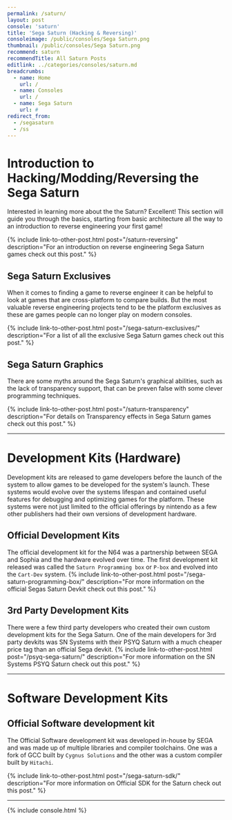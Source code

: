 ```yaml
---
permalink: /saturn/
layout: post
console: 'saturn'
title: 'Sega Saturn (Hacking & Reversing)'
consoleimage: /public/consoles/Sega Saturn.png
thumbnail: /public/consoles/Sega Saturn.png
recommend: saturn
recommendTitle: All Saturn Posts
editlink: ../categories/consoles/saturn.md
breadcrumbs:
  - name: Home
    url: /
  - name: Consoles
    url: /
  - name: Sega Saturn
    url: #
redirect_from:
  - /segasaturn
  - /ss
---
```


# Introduction to Hacking/Modding/Reversing the Sega Saturn
Interested in learning more about the the Saturn? Excellent! This section will guide you through the basics, starting from basic architecture all the way to an introduction to reverse engineering your first game!

{% include link-to-other-post.html post="/saturn-reversing" description="For an introduction on reverse engineering Sega Saturn games check out this post." %}

## Sega Saturn Exclusives
When it comes to finding a game to reverse engineer it can be helpful to look at games that are cross-platform to compare builds. But the most valuable reverse engineering projects tend to be the platform exclusives as these are games people can no longer play on modern consoles.

{% include link-to-other-post.html post="/sega-saturn-exclusives/" description="For a list of all the exclusive Sega Saturn games check out this post." %}

## Sega Saturn Graphics
There are some myths around the Sega Saturn's graphical abilities, such as the lack of transparency support, that can be preven false with some clever programming techniques.

{% include link-to-other-post.html post="/saturn-transparency" description="For details on Transparency effects in Sega Saturn games check out this post." %}

---
# Development Kits (Hardware)
Development kits are released to game developers before the launch of the system to allow games to be developed for the system's launch. These systems would evolve over the systems lifespan and contained useful features for debugging and optimizing games for the platform. These systems were not just limited to the official offerings by nintendo as a few other publishers had their own versions of development hardware.

## Official Development Kits
The official development kit for the N64 was a partnership between SEGA and Sophia and the hardware evolved over time. The first development kit released was called the `Saturn Programming box` or `P-box` and evolved into the `Cart-Dev` system.
{% include link-to-other-post.html post="/sega-saturn-programming-box/" description="For more information on the official Segas Saturn Devkit check out this post." %}

## 3rd Party Development Kits
There were a few third party developers who created their own custom development kits for the Sega Saturn. One of the main developers for 3rd party devkits was SN Systems with their PSYQ Saturn with a much cheaper price tag than an official Sega devkit.
{% include link-to-other-post.html post="/psyq-sega-saturn/" description="For more information on the SN Systems PSYQ Saturn check out this post." %}

---
# Software Development Kits

## Official Software development kit
The Official Software development kit was developed in-house by SEGA and was made up of multiple libraries and compiler toolchains. One was a fork of GCC built by `Cygnus Solutions` and the other was a custom compiler built by `Hitachi`.

{% include link-to-other-post.html post="/sega-saturn-sdk/" description="For more information on Official SDK for the Saturn check out this post." %}

---
<div>
{% include console.html %}
</div>
